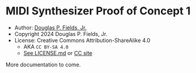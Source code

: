 # MIDI Synthesizer Proof of Concept 1

* Author: [Douglas P. Fields, Jr.](mailto:symbolics@lisp.engineer)
* Copyright 2024 Douglas P. Fields, Jr.
* License: Creative Commons Attribution-ShareAlike 4.0
  * AKA `CC BY-SA 4.0`
  * [See LICENSE.md](LICENSE.md) or [CC site](https://creativecommons.org/licenses/by-sa/4.0/deed.en)

More documentation to come.


